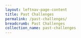 ```yaml
---
layout: leftnav-page-content
title: Past Challenges
permalink: /past-challenges/
breadcrumb: Past Challenges
collection_name: past-challenges
---
```

